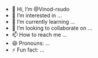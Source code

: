 - 👋 Hi, I’m @Vinod-rsudo
- 👀 I’m interested in ...
- 🌱 I’m currently learning ...
- 💞️ I’m looking to collaborate on ...
- 📫 How to reach me ...
- 😄 Pronouns: ...
- ⚡ Fun fact: ...

<!---
Vinod-rsudo/Vinod-rsudo is a ✨ special ✨ repository because its `README.md` (this file) appears on your GitHub profile.
You can click the Preview link to take a look at your changes.
--->
